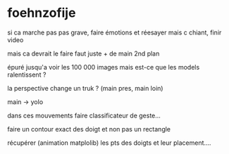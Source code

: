 # foehnzofije



si ca marche pas pas grave, faire émotions et réesayer mais c chiant, finir video

mais ca devrait le faire faut juste + de main 2nd plan

épuré jusqu'a voir les 100 000 images mais est-ce que les models ralentissent ?



la perspective change un truk ? (main pres, main loin)




main -> yolo

dans ces mouvements faire classificateur de geste... 

faire un contour exact des doigt et non pas un rectangle

récupérer (animation matplolib) les pts des doigts et leur placement....
